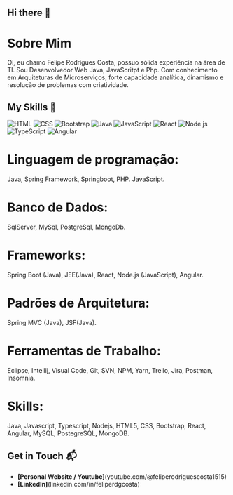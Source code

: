 ## Hi there 👋

# Sobre Mim
Oi, eu chamo Felipe Rodrigues Costa, possuo sólida experiência na área de TI. Sou Desenvolvedor Web Java, JavaScritpt e Php. Com conhecimento em Arquiteturas de Microserviços, forte capacidade analítica, dinamismo e resolução de problemas com criatividade.

## My Skills 🧠

![HTML](https://img.shields.io/badge/-HTML-E34F26?style=flat-square&logo=html5&logoColor=white)
![CSS](https://img.shields.io/badge/-CSS-1572B6?style=flat-square&logo=css3&logoColor=white)
![Bootstrap](https://img.shields.io/bower/l/bootstrap?style=flat-square&logo=bootstrap&logoColor=violet)
![Java](https://img.shields.io/bower/l/Java?style=flat-square&logo=Java&logoColor=white)
![JavaScript](https://img.shields.io/badge/-JavaScript-F7DF1E?style=flat-square&logo=javascript&logoColor=black)
![React](https://img.shields.io/badge/-React-61DAFB?style=flat-square&logo=react&logoColor=black)
![Node.js](https://img.shields.io/badge/-Node.js-339933?style=flat-square&logo=node.js&logoColor=white)
![TypeScript](https://img.shields.io/bower/l/typescript?style=flat-square&logo=typescript&logoColor=blue)
![Angular](https://img.shields.io/bower/l/Angular?style=flat-square&logo=Angular&logoColor=rose)

# Linguagem de programação:
Java, Spring Framework, Springboot, PHP. JavaScript.

# Banco de Dados:
SqlServer, MySql, PostgreSql, MongoDb.

# Frameworks:
Spring Boot (Java), JEE(Java), React, Node.js (JavaScript), Angular.

# Padrões de Arquitetura:
Spring MVC (Java), JSF(Java).

# Ferramentas de Trabalho:
Eclipse, Intellij, Visual Code, Git, SVN, NPM, Yarn, Trello, Jira, Postman, Insomnia.

# Skills:
Java, Javascript, Typescript, Nodejs, HTML5, CSS, Bootstrap, React, Angular, MySQL, PostegreSQL, MongoDB.

## Get in Touch 📬

- **[Personal Website / Youtube]**(youtube.com/@feliperodriguescosta1515)
- **[LinkedIn]**(linkedin.com/in/feliperdgcosta)

<!--
**felipecosta2000/felipecosta2000** is a ✨ _special_ ✨ repository because its `README.md` (this file) appears on your GitHub profile.

Here are some ideas to get you started:

- 🔭 I’m currently working on ...
- 🌱 I’m currently learning ...
- 👯 I’m looking to collaborate on ...
- 🤔 I’m looking for help with ...
- 💬 Ask me about ...
- 📫 How to reach me: ...
- 😄 Pronouns: ...
- ⚡ Fun fact: ...
-->
